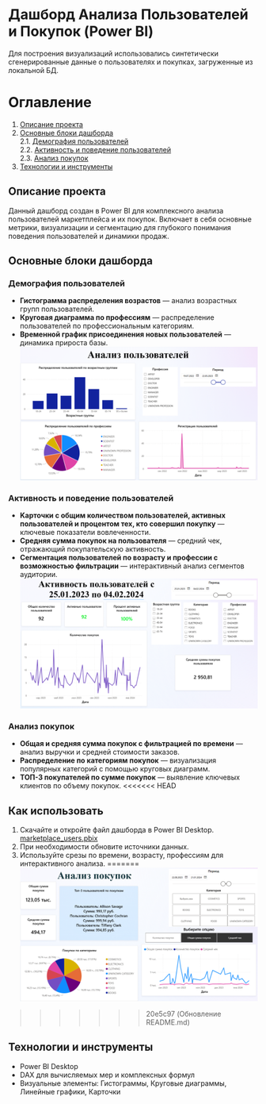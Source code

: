 # Дашборд Анализа Пользователей и Покупок (Power BI)

Для построения визуализаций использовались синтетически сгенерированные данные о пользователях и покупках, загруженные из локальной БД.

# Оглавление
1. [Описание проекта](#описание-проекта)    
2. [Основные блоки дашборда](#основные-блоки-дашборда)    
    2.1. [Демография пользователей](#демография-пользователей)    
    2.2. [Активность и поведение пользователей](#активность-и-поведение-пользователей)    
    2.3. [Анализ покупок](#анализ-покупок)    
4. [Технологии и инструменты](#технологии-и-инструменты)

## Описание проекта
Данный дашборд создан в Power BI для комплексного анализа пользователей маркетплейса и их покупок. Включает в себя основные метрики, визуализации и сегментацию для глубокого понимания поведения пользователей и динамики продаж.

## Основные блоки дашборда

### Демография пользователей
- **Гистограмма распределения возрастов** — анализ возрастных групп пользователей.
- **Круговая диаграмма по профессиям** — распределение пользователей по профессиональным категориям.
- **Временной график присоединения новых пользователей** — динамика прироста базы.
![alt text](Power_BI_1.png)

### Активность и поведение пользователей
- **Kарточки с общим количеством пользователей, активных пользователей и процентом тех, кто совершил покупку** — ключевые показатели вовлеченности.
- **Средняя сумма покупок на пользователя** — средний чек, отражающий покупательскую активность.
- **Сегментация пользователей по возрасту и профессии с возможностью фильтрации** — интерактивный анализ сегментов аудитории.
![alt text](Power_BI_2.png)
### Анализ покупок
- **Общая и средняя сумма покупок с фильтрацией по времени** — анализ выручки и средней стоимости заказов.
- **Распределение по категориям покупок** — визуализация популярных категорий с помощью круговых диаграмм.
- **ТОП-3 покупателей по сумме покупок** — выявление ключевых клиентов по объему покупок.
<<<<<<< HEAD

## Как использовать
1. Скачайте и откройте файл дашборда в Power BI Desktop. [marketplace_users.pbix](./marketplace_users.pbix)
2. При необходимости обновите источники данных.
3. Используйте срезы по времени, возрасту, профессиям для интерактивного анализа.
=======
![alt text](Power_BI_3.png)
>>>>>>> 20e5c97 (Обновление README.md)

## Технологии и инструменты
- Power BI Desktop
- DAX для вычисляемых мер и комплексных формул
- Визуальные элементы: Гистограммы, Круговые диаграммы, Линейные графики, Карточки
